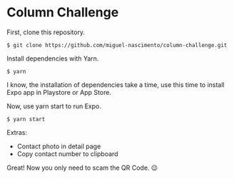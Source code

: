 # Column Challenge

First, clone this repository.

```console
$ git clone https://github.com/miguel-nascimento/column-challenge.git
```

Install dependencies with Yarn.

```console
$ yarn
```

I know, the installation of dependencies take a time, use this time to install Expo app in Playstore or App Store.

Now, use yarn start to run Expo.

```console
$ yarn start
```

Extras:

- Contact photo in detail page
- Copy contact number to clipboard

Great! Now you only need to scam the QR Code. 😉
